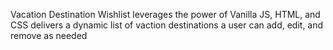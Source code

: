 Vacation Destination Wishlist
leverages the power of Vanilla JS, HTML, and CSS
delivers a dynamic list of vaction destinations a user can add, edit, and remove as needed
